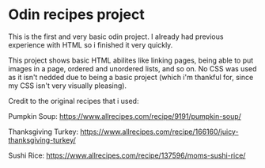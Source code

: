 # Odin recipes project

This is the first and very basic odin project. I already had previous experience with HTML so i finished it very quickly.

This project shows basic HTML abilites like linking pages, being able to put images in a page, ordered and unordered lists, and so on. No CSS was used as it isn't nedded due to being a basic project (which i'm thankful for, since my CSS isn't very visually pleasing).

Credit to the original recipes that i used:

Pumpkin Soup: https://www.allrecipes.com/recipe/9191/pumpkin-soup/

Thanksgiving Turkey: https://www.allrecipes.com/recipe/166160/juicy-thanksgiving-turkey/

Sushi Rice: https://www.allrecipes.com/recipe/137596/moms-sushi-rice/
